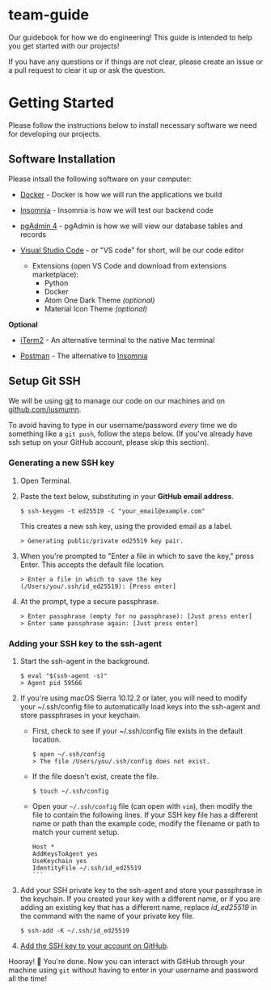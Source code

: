 # team-guide

Our guidebook for how we do engineering! This guide is intended to help you get started with our projects!

If you have any questions or if things are not clear, please create an issue or a pull request to clear it up or ask the question.

# Getting Started

Please follow the instructions below to install necessary software we need for developing our projects.

## Software Installation

Please intsall the following software on your computer:

- [Docker](https://www.docker.com/products/docker-desktop) - Docker is how we will run the applications we build

- [Insomnia](https://insomnia.rest/download) - Insomnia is how we will test our backend code

- [pgAdmin 4](https://www.postgresql.org/ftp/pgadmin/pgadmin4/v5.3/macos/) - pgAdmin is how we will view our database tables and records

- [Visual Studio Code](https://code.visualstudio.com/) - or "VS code" for short, will be our code editor
    - Extensions (open VS Code and download from extensions marketplace):
        - Python
        - Docker
        - Atom One Dark Theme _(optional)_
        - Material Icon Theme _(optional)_

**Optional**

- [iTerm2](https://iterm2.com/downloads.html) - An alternative terminal to the native Mac terminal

- [Postman](https://www.postman.com/downloads/) - The alternative to [Insomnia](https://insomnia.rest/download)

## Setup Git SSH

We will be using [git](https://git-scm.com/downloads/) to manage our code on our machines and on [github.com/iusmumn](https://github.com/iusmumn).

To avoid having to type in our username/password _every_ time we do something like a `git push`, follow the steps below. (If you've already have ssh setup on your GitHub account, please skip this section).

### Generating a new SSH key

1. Open Terminal.

1. Paste the text below, substituting in your **GitHub email address**.

    ```
    $ ssh-keygen -t ed25519 -C "your_email@example.com"
    ```
    This creates a new ssh key, using the provided email as a label.
    ```
    > Generating public/private ed25519 key pair.
    ```
1. When you're prompted to "Enter a file in which to save the key," press Enter. This accepts the default file location.

    ```
    > Enter a file in which to save the key (/Users/you/.ssh/id_ed25519): [Press enter]
    ```
1. At the prompt, type a secure passphrase.

    ```
    > Enter passphrase (empty for no passphrase): [Just press enter]
    > Enter same passphrase again: [Just press enter]
    ```

### Adding your SSH key to the ssh-agent

1. Start the ssh-agent in the background.

    ```
    $ eval "$(ssh-agent -s)"
    > Agent pid 59566
    ```

1. If you're using macOS Sierra 10.12.2 or later, you will need to modify your ~/.ssh/config file to automatically load keys into the ssh-agent and store passphrases in your keychain.

    - First, check to see if your ~/.ssh/config file exists in the default location.

        ```
        $ open ~/.ssh/config
        > The file /Users/you/.ssh/config does not exist.
        ```

    - If the file doesn't exist, create the file.

        ```
        $ touch ~/.ssh/config
        ```

    - Open your `~/.ssh/config` file (can open with `vim`), then modify the file to contain the following lines. If your SSH key file has a different name or path than the example code, modify the filename or path to match your current setup.

        ````
        Host *
        AddKeysToAgent yes
        UseKeychain yes
        IdentityFile ~/.ssh/id_ed25519
        ```

1. Add your SSH private key to the ssh-agent and store your passphrase in the keychain. If you created your key with a different name, or if you are adding an existing key that has a different name, replace _id_ed25519_ in the command with the name of your private key file.

    ```
    $ ssh-add -K ~/.ssh/id_ed25519
    ```
1. [Add the SSH key to your account on GitHub](https://docs.github.com/en/github/authenticating-to-github/adding-a-new-ssh-key-to-your-github-account).

Hooray! 🎉 You're done. Now you can interact with GitHub through your machine using `git` without having to enter in your username and password all the time!